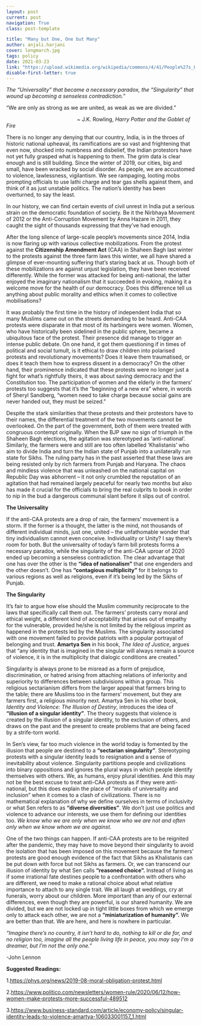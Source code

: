```yaml
---
layout: post
current: post
navigation: True
class: post-template

title: "Many but One, One but Many"
author: anjali.harjani
cover: longmarch.jpg
tags: policy
date: 2021-03-23
link: "https://upload.wikimedia.org/wikipedia/commons/4/41/People%27s_Long_March_against_CAA_%26_NRC_at_Ernakulam_on_23-12-2019_161555.jpg"
disable-first-letter: true
---
```

<p class="ql-align-center"><em >The “Universality” that became a necessary paradox, the “Singularity” that wound up becoming a senseless contradiction.”</em></p><p>“We are only as strong as we are united, as weak as we are divided.”</p><p>&nbsp;&nbsp;&nbsp;&nbsp;&nbsp;&nbsp;&nbsp;&nbsp;&nbsp;&nbsp;&nbsp;&nbsp;&nbsp;&nbsp;&nbsp;&nbsp;&nbsp;&nbsp;&nbsp;&nbsp;&nbsp;&nbsp;&nbsp;&nbsp;&nbsp;&nbsp;&nbsp;&nbsp;&nbsp;&nbsp;&nbsp;&nbsp;&nbsp;&nbsp;&nbsp;&nbsp;&nbsp;&nbsp;&nbsp;&nbsp;&nbsp;&nbsp;&nbsp;&nbsp;&nbsp;&nbsp;&nbsp;&nbsp;~ J.K. Rowling, <em >Harry Potter and the Goblet of Fire</em></p><p>There is no longer any denying that our country, India, is in the throes of historic national upheaval, its ramifications are so vast and frightening that even now, shocked into numbness and disbelief, the Indian protestors have not yet fully grasped what is happening to them. The grim data is clear enough and is still building. Since the winter of 2019, our cities, big and small, have been wracked by social disorder. As people, we are accustomed to violence, lawlessness, vigilantism. We see rampaging, looting mobs prompting officials to use lathi charge and tear gas shells against them, and think of it as just unstable politics. The nation’s identity has been overturned, to say the least.&nbsp;</p><p>In our history, we can find certain events of civil unrest in India put a serious strain on the democratic foundation of society. Be it the Nirbhaya Movement of 2012 or the Anti-Corruption Movement by Anna Hazare in 2011, they caught the sight of thousands expressing that they’ve had enough.</p><p>After the long silence of large-scale people’s movements since 2014, India is now flaring up with various collective mobilizations. From the protest against the <strong >Citizenship Amendment Act</strong> (CAA) in Shaheen Bagh last winter to the protests against the three farm laws this winter, we all have shared a glimpse of ever-mounting suffering that’s staring back at us. Though both of these mobilizations are against unjust legislation, they have been received differently. While the former was attacked for being anti-national, the latter enjoyed the imaginary nationalism that it succeeded in evoking, making it a welcome move for the health of our democracy. Does this difference tell us anything about public morality and ethics when it comes to collective mobilisations?</p><p>It was probably the first time in the history of independent India that so many Muslims came out on the streets demanding to be heard. Anti-CAA protests were disparate in that most of its harbingers were women. Women, who have historically been sidelined in the public sphere, became a ubiquitous face of the protest. Their presence did manage to trigger an intense public debate. On one hand, it got them questioning if in times of political and social tumult, is it ethical to draw children into polarised protests and revolutionary movements? Does it leave them traumatised, or does it teach them how to express dissent in a democracy? On the other hand, their prominence indicated that these protests were no longer just a fight for what’s rightfully theirs, it was about saving democracy and the Constitution too. The participation of women and the elderly in the farmers’ protests too suggests that it’s the “beginning of a new era” where, in words of Sheryl Sandberg, “women need to take charge because social gains are never handed out, they must be seized.”</p><p>Despite the stark similarities that these protests and their protestors have to their names, the differential treatment of the two movements cannot be overlooked. On the part of the government, both of them were treated with congruous contempt originally. When the BJP saw no sign of triumph in the Shaheen Bagh elections, the agitation was stereotyped as ‘anti-national’. Similarly, the farmers were and still are too often labelled ‘Khalistanis’ who aim to divide India and turn the Indian state of Punjab into a unilaterally run state for Sikhs. The ruling party has in the past asserted that these laws are being resisted only by rich farmers from Punjab and Haryana. The chaos and mindless violence that was unleashed on the national capital on Republic Day was abhorrent – it not only crumbled the reputation of an agitation that had remained largely peaceful for nearly two months but also has made it crucial for the officials to bring the real culprits to book in order to nip in the bud a dangerous communal slant before it slips out of control.</p><p><strong >The Universality</strong></p><p>If the anti-CAA protests are a drop of rain, the farmers’ movement is a storm. If the former is a thought, the latter is the mind, not thousands of different individual minds, just one, united – the unfathomable wonder that tiny individualism cannot even conceive. Individuality or Unity? I say there’s room for both. But the universality of today’s farm bill protests forms a necessary paradox, while the singularity of the anti-CAA uproar of 2020 ended up becoming a senseless contradiction. The clear advantage that one has over the other is the <strong >“idea of nationalism”</strong> that one engenders and the other doesn’t. One has <strong >“contagious multiplicity”</strong> for it belongs to various regions as well as religions, even if it’s being led by the Sikhs of Punjab.</p><p><strong >The Singularity</strong></p><p>It’s fair to argue how else should the Muslim community reciprocate to the laws that specifically call them out. The farmers’ protests carry moral and ethical weight, a different kind of acceptability that arises out of empathy for the vulnerable, provided he/she is not limited by the religious imprint as happened in the protests led by the Muslims. The singularity associated with one movement failed to provide patriots with a popular portrayal of belonging and trust. <strong >Amartya Sen</strong> in his book, <em >The Idea of Justice</em>, argues that “any identity that is imagined in the singular will always remain a source of violence, it is in the multiplicity that dialogic conditions are created.”</p><p>Singularity is always prone to be misread as a form of prejudice, discrimination, or hatred arising from attaching relations of inferiority and superiority to differences between subdivisions within a group. This religious sectarianism differs from the larger appeal that farmers bring to the table; there are Muslims too in the farmers’ movement, but they are farmers first, a religious minority next. Amartya Sen in his other book, <em >Identity and Violence: The Illusion of Destiny</em>, introduces the idea of <strong >“illusion of a singular identity”</strong>. The theory suggests that violence is created by the illusion of a singular identity, to the exclusion of others, and draws on the past and the present to create problems that are being faced by a strife-torn world.&nbsp;&nbsp;&nbsp;&nbsp;&nbsp;</p><p>In Sen’s view, far too much violence in the world today is fomented by the illusion that people are destined to a <strong >“sectarian singularity”</strong>. Stereotyping protests with a singular identity leads to resignation and a sense of inevitability about violence. Singularity partitions people and civilizations into binary oppositions and ignores the plural ways in which people identify themselves with others. We, as humans, enjoy plural identities. And this may not be the best excuse to treat anti-CAA protests as if they were anti-national, but this does explain the place of “morals of universality and inclusion” when it comes to a clash of civilizations. There is no mathematical explanation of why we define ourselves in terms of inclusivity or what Sen refers to as <strong >“diverse diversities”</strong>. We don’t just use politics and violence to advance our interests, we use them for defining our identities too. <em >We know who we are only when we know who we are not and often only when we know whom we are against.&nbsp;&nbsp;&nbsp;</em></p><p>One of the two things can happen. If anti-CAA protests are to be reignited after the pandemic, they may have to move beyond their singularity to avoid the isolation that has been imposed on this movement because the farmers’ protests are good enough evidence of the fact that Sikhs as Khalistanis can be put down with force but not Sikhs as farmers. Or, we can transcend our illusion of identity by what Sen calls <strong >“reasoned choice”.</strong> Instead of living as if some irrational fate destines people to a confrontation with others who are different, we need to make a rational choice about what relative importance to attach to any single trait. We all laugh at weddings, cry at funerals, worry about our children. More important than any of our external differences, even though they are powerful, is our shared humanity. We are divided, but we are not locked up in tight little boxes from which we emerge only to attack each other, we are not a <strong >“miniaturization of humanity”.</strong> We are better than that. We are here, and here is nowhere in particular.&nbsp;</p><p><em >“Imagine there’s no country, it isn’t hard to do, nothing to kill or die for, and no religion too, imagine all the people living life in peace, you may say I’m a dreamer, but I’m not the only one.”</em></p><p class="ql-align-right">-John Lennon</p><p><strong >Suggested Readings:</strong></p><p>1.<a href="https://phys.org/news/2019-08-moral-obligation-protest.html" rel="noopener noreferrer" target="_blank" >https://phys.org/news/2019-08-moral-obligation-protest.html</a></p><p>2.<a href="https://www.politico.com/newsletters/women-rule/2020/06/12/how-women-make-protests-more-successful-489512" rel="noopener noreferrer" target="_blank" >https://www.politico.com/newsletters/women-rule/2020/06/12/how-women-make-protests-more-successful-489512</a></p><p>3.<a href="https://www.business-standard.com/article/economy-policy/singular-identity-leads-to-violence-amartya-106033001157_1.html" rel="noopener noreferrer" target="_blank" >https://www.business-standard.com/article/economy-policy/singular-identity-leads-to-violence-amartya-106033001157_1.html</a></p>
